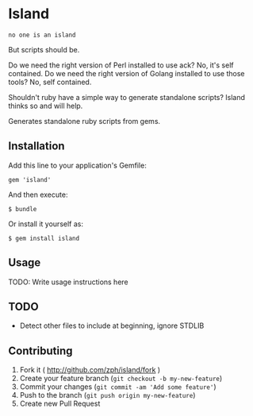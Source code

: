 # Island

`no one is an island`

But scripts should be.

Do we need the right version of Perl installed to use ack? No, it's self contained.
Do we need the right version of Golang installed to use those tools? No, self contained.

Shouldn't ruby have a simple way to generate standalone scripts? Island thinks so and will help.

Generates standalone ruby scripts from gems.

## Installation

Add this line to your application's Gemfile:

    gem 'island'

And then execute:

    $ bundle

Or install it yourself as:

    $ gem install island

## Usage

TODO: Write usage instructions here

## TODO

- Detect other files to include at beginning, ignore STDLIB

## Contributing

1. Fork it ( http://github.com/zph/island/fork )
2. Create your feature branch (`git checkout -b my-new-feature`)
3. Commit your changes (`git commit -am 'Add some feature'`)
4. Push to the branch (`git push origin my-new-feature`)
5. Create new Pull Request
